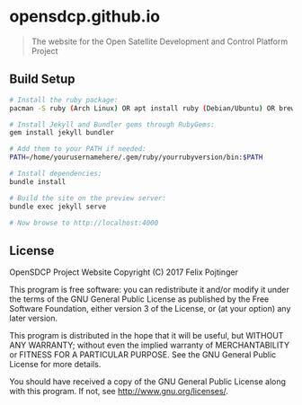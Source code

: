 # opensdcp.github.io

> The website for the Open Satellite Development and Control Platform Project

## Build Setup

``` bash
# Install the ruby package:
pacman -S ruby (Arch Linux) OR apt install ruby (Debian/Ubuntu) OR brew install ruby (macOS)

# Install Jekyll and Bundler gems through RubyGems:
gem install jekyll bundler

# Add them to your PATH if needed:
PATH=/home/yourusernamehere/.gem/ruby/yourrubyversion/bin:$PATH

# Install dependencies:
bundle install

# Build the site on the preview server:
bundle exec jekyll serve

# Now browse to http://localhost:4000
```

## License

OpenSDCP Project Website
Copyright (C) 2017 Felix Pojtinger

This program is free software: you can redistribute it and/or modify
it under the terms of the GNU General Public License as published by
the Free Software Foundation, either version 3 of the License, or
(at your option) any later version.

This program is distributed in the hope that it will be useful,
but WITHOUT ANY WARRANTY; without even the implied warranty of
MERCHANTABILITY or FITNESS FOR A PARTICULAR PURPOSE.  See the
GNU General Public License for more details.

You should have received a copy of the GNU General Public License
along with this program.  If not, see <http://www.gnu.org/licenses/>.